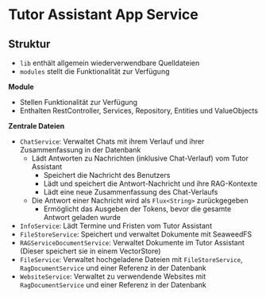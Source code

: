 # Tutor Assistant App Service

## Struktur

- `lib` enthält allgemein wiederverwendbare Quelldateien
- `modules` stellt die Funktionalität zur Verfügung

**Module**

- Stellen Funktionalität zur Verfügung
- Enthalten RestController, Services, Repository, Entities und ValueObjects

**Zentrale Dateien**

- `ChatService`: Verwaltet Chats mit ihrem Verlauf und ihrer Zusammenfassung in der Datenbank
    - Lädt Antworten zu Nachrichten (inklusive Chat-Verlauf) vom Tutor Assistant
        - Speichert die Nachricht des Benutzers
        - Lädt und speichert die Antwort-Nachricht und ihre RAG-Kontexte
        - Lädt eine neue Zusammenfassung des Chat-Verlaufs
    - Die Antwort einer Nachricht wird als `Flux<String>` zurückgegeben
        - Ermöglicht das Ausgeben der Tokens, bevor die gesamte Antwort geladen wurde
- `InfoService`: Lädt Termine und Fristen vom Tutor Assistant
- `FileStoreService`: Speichert und verwaltet Dokumente mit SeaweedFS
- `RAGServiceDocumentService`: Verwaltet Dokumente im Tutor Assistant (Dieser speichert sie in einem VectorStore)
- `FileService`: Verwaltet hochgeladene Dateien mit `FileStoreService`, `RagDocumentService` und einer
  Referenz in der Datenbank
- `WebsiteService`: Verwaltet zu verwendende Websites mit `RagDocumentService` und einer Referenz in der
  Datenbank
